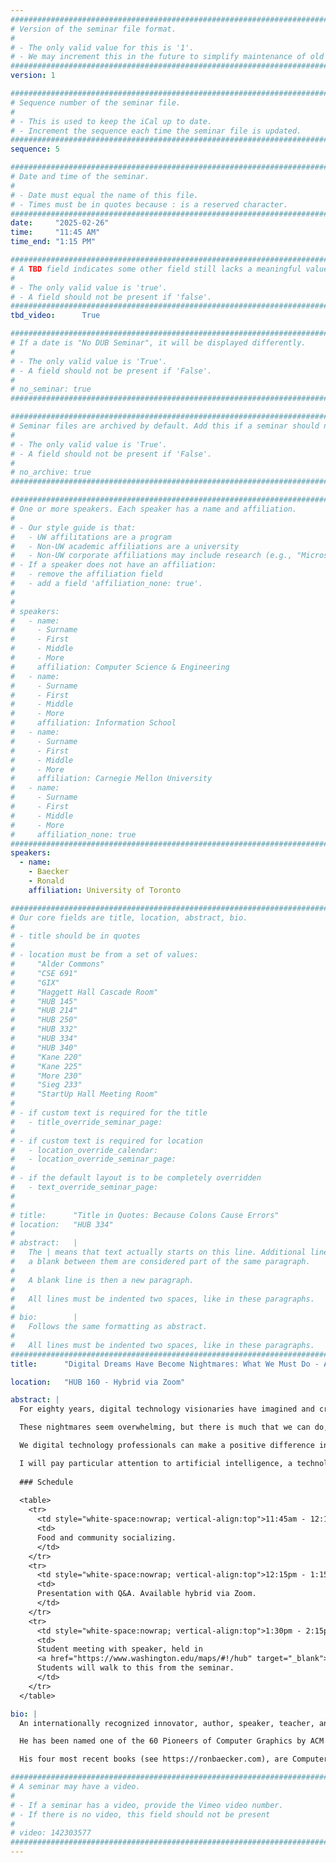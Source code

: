 ```yaml
---
################################################################################
# Version of the seminar file format.
#
# - The only valid value for this is '1'.
# - We may increment this in the future to simplify maintenance of old seminars.
################################################################################
version: 1

################################################################################
# Sequence number of the seminar file.
#
# - This is used to keep the iCal up to date.
# - Increment the sequence each time the seminar file is updated.
################################################################################
sequence: 5

################################################################################
# Date and time of the seminar.
#
# - Date must equal the name of this file.
# - Times must be in quotes because : is a reserved character.
################################################################################
date:     "2025-02-26"
time:     "11:45 AM"
time_end: "1:15 PM"

################################################################################
# A TBD field indicates some other field still lacks a meaningful value.
#
# - The only valid value is 'true'.
# - A field should not be present if 'false'.
################################################################################
tbd_video:      True

################################################################################
# If a date is "No DUB Seminar", it will be displayed differently.
#
# - The only valid value is 'True'.
# - A field should not be present if 'False'.
#
# no_seminar: true
################################################################################

################################################################################
# Seminar files are archived by default. Add this if a seminar should not be.
#
# - The only valid value is 'True'.
# - A field should not be present if 'False'.
#
# no_archive: true
################################################################################

################################################################################
# One or more speakers. Each speaker has a name and affiliation.
#
# - Our style guide is that:
#   - UW affilitations are a program
#   - Non-UW academic affiliations are a university
#   - Non-UW corporate affiliations may include research (e.g., "Microsoft Research")
# - If a speaker does not have an affiliation:
#   - remove the affiliation field
#   - add a field 'affiliation_none: true'.
#
#
# speakers:
#   - name: 
#     - Surname
#     - First
#     - Middle
#     - More
#     affiliation: Computer Science & Engineering 
#   - name: 
#     - Surname
#     - First
#     - Middle
#     - More
#     affiliation: Information School 
#   - name: 
#     - Surname
#     - First
#     - Middle
#     - More
#     affiliation: Carnegie Mellon University 
#   - name:
#     - Surname
#     - First
#     - Middle
#     - More
#     affiliation_none: true
################################################################################
speakers:
  - name: 
    - Baecker
    - Ronald
    affiliation: University of Toronto

################################################################################
# Our core fields are title, location, abstract, bio.
#
# - title should be in quotes
#
# - location must be from a set of values:
#     "Alder Commons"
#     "CSE 691"
#     "GIX"
#     "Haggett Hall Cascade Room"
#     "HUB 145"
#     "HUB 214"
#     "HUB 250"
#     "HUB 332"
#     "HUB 334"
#     "HUB 340"
#     "Kane 220"
#     "Kane 225"
#     "More 230"
#     "Sieg 233"
#     "StartUp Hall Meeting Room"
#
# - if custom text is required for the title
#   - title_override_seminar_page:
#
# - if custom text is required for location
#   - location_override_calendar:
#   - location_override_seminar_page:
#
# - if the default layout is to be completely overridden
#   - text_override_seminar_page:
#
#
# title:      "Title in Quotes: Because Colons Cause Errors"
# location:   "HUB 334"
#
# abstract:   |
#   The | means that text actually starts on this line. Additional lines without
#   a blank between them are considered part of the same paragraph.
#
#   A blank line is then a new paragraph.
#
#   All lines must be indented two spaces, like in these paragraphs.
#
# bio:        |
#   Follows the same formatting as abstract.
#
#   All lines must be indented two spaces, like in these paragraphs.
################################################################################
title:      "Digital Dreams Have Become Nightmares: What We Must Do - A Call to Action"

location:   "HUB 160 - Hybrid via Zoom"

abstract: |
  For eighty years, digital technology visionaries have imagined and created systems to support human knowledge, learning, creativity, medicine, health, communications, community, commerce, power, and convenience. Yet these advances have been subverted by ill-advised uses and by bad actors creating hate speech, disinformation, job loss and industry disruption, monopolistic abuse of market dominance, helplessness, mental distress, injustice, loss of privacy, and poor security and safety. On top of all of this, we are now faced with worldwide oligarchic authoritarianism seeking to remove all guardrails designed to protect us. Nowhere are the threats as large as in the U.S.

  These nightmares seem overwhelming, but there is much that we can do, much that we must do.

  We digital technology professionals can make a positive difference in at least seven major ways. There are many career options that focus on computer science applications in the service of good.  We can anticipate how our creations may be subverted by poor design or bad actors and adjust our development goals accordingly. Throughout our careers, we can be guided by our conscience and by ethics. Looking outwards, we can educate people to better understand digital technologies and their uses and misuses. We can work with citizen groups seeking to avoid adverse consequences of tech deployment. We can seek systems and standards of effective tech education and accountability. Finally, we can work with governments to ensure appropriate legislation and enforcement.

  I will pay particular attention to artificial intelligence, a technology of great potential for human betterment that may be negated by harms that arise when it is deployed before it is reliable and safe.
  
  ### Schedule 
  
  <table>
    <tr>
      <td style="white-space:nowrap; vertical-align:top">11:45am - 12:15pm:&nbsp;</td>
      <td>
      Food and community socializing.
      </td>
    </tr>
    <tr>
      <td style="white-space:nowrap; vertical-align:top">12:15pm - 1:15pm:&nbsp;</td>
      <td>
      Presentation with Q&A. Available hybrid via Zoom.
      </td>
    </tr>
    <tr>
      <td style="white-space:nowrap; vertical-align:top">1:30pm - 2:15pm:&nbsp;</td>
      <td>
      Student meeting with speaker, held in 
      <a href="https://www.washington.edu/maps/#!/hub" target="_blank">HUB 238</a>.
      Students will walk to this from the seminar.
      </td>
    </tr>
  </table>

bio: |
  An internationally recognized innovator, author, speaker, teacher, and mentor, Ron is Emeritus Professor of Computer Science at the University of Toronto, where he co-founded the Dynamic Graphics Project (DGP). He also founded the Knowledge Media Design Institute (KMDI) and the Technologies for Aging Gracefully lab (TAGlab). Every fall, he now teaches Computers and Society at Columbia University.

  He has been named one of the 60 Pioneers of Computer Graphics by ACM SIGGRAPH, has been elected to the CHI (Computers and Human Interaction) Academy by ACM SIGCHI, has been named an ACM Fellow, and has been given a Canadian Digital Media Pioneer Award. He received the Social Impact Award at ACM CHI 2020 and is an ACM Distinguished Speaker for 2022-2025. He is also the founder of 5 software firms, and the organizer of the resource hub [computers-society.org](https://computers-society.org/). 

  His four most recent books (see https://ronbaecker.com), are Computers and Society: Modern Perspectives (2019, Oxford University Press), The Covid-19 Solutions Guide: Health, Wealth, Technology, and the Human Spirit (2020, 2nd Edition), Ethical Tech Startup Guide (2023, Springer Nature). and Digital Dreams Have Become Nightmares: What We Must Do (2024, 2nd Edition, with Jonathan Grudin, ACM Press). He will soon publish Reinvention: Meaningful Ventures in Later Life (2025).  

################################################################################
# A seminar may have a video.
#
# - If a seminar has a video, provide the Vimeo video number.
# - If there is no video, this field should not be present
#
# video: 142303577
################################################################################
---
```

